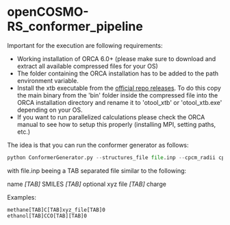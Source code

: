# openCOSMO-RS_conformer_pipeline

Important for the execution are following requirements:
- Working installation of ORCA 6.0+ (please make sure to download and extract all available compressed files for your OS)
- The folder containing the ORCA installation has to be added to the path environment variable.
- Install the xtb executable from the [official repo releases](https://github.com/grimme-lab/xtb/releases). To do this copy the main binary from the 'bin' folder inside the compressed file into the ORCA installation directory and rename it to 'otool_xtb' or 'otool_xtb.exe' depending on your OS.
- If you want to run parallelized calculations please check the ORCA manual to see how to setup this properly (installing MPI, setting paths, etc.)

The idea is that you can run the conformer generator as follows:
```python
python ConformerGenerator.py --structures_file file.inp --cpcm_radii cpcm_radii.inp --n_cores 2
```

with file.inp beeing a TAB separated file similar to the following:

name&nbsp;_[TAB]_&nbsp;SMILES&nbsp;_[TAB]_&nbsp;optional xyz file&nbsp;_[TAB]_&nbsp;charge

Examples:
```
methane[TAB]C[TAB]xyz_file[TAB]0
ethanol[TAB]CCO[TAB][TAB]0
```
